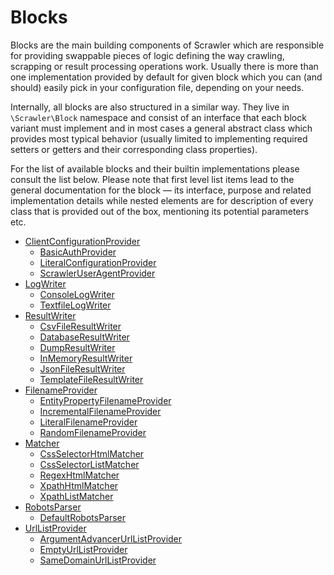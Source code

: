 # Blocks
Blocks are the main building components of Scrawler which are
responsible for providing swappable pieces of logic defining
the way crawling, scrapping or result processing operations
work. Usually there is more than one implementation provided by
default for given block which you can (and should) easily pick
in your configuration file, depending on your needs.

Internally, all blocks are also structured in a similar way.
They live in `\Scrawler\Block` namespace and consist of an
interface that each block variant must implement and in most
cases a general abstract class which provides most typical
behavior (usually limited to implementing required setters or
getters and their corresponding class properties).

For the list of available blocks and their builtin implementations
please consult the list below. Please note that first level list
items lead to the general documentation for the block — its interface,
purpose and related implementation details while nested elements are
for description of every class that is provided out of the box,
mentioning its potential parameters etc.

- [ClientConfigurationProvider](blocks/clientconfigurationprovider.md)
    - [BasicAuthProvider](blocks/clientconfigurationprovider.md#basicauthprovider)
    - [LiteralConfigurationProvider](blocks/clientconfigurationprovider.md#literalconfigurationprovider)
    - [ScrawlerUserAgentProvider](blocks/clientconfigurationprovider.md#scrawleruseragentprovider)
- [LogWriter](blocks/logwriter.md)
    - [ConsoleLogWriter](blocks/logwriter.md#consolelogwriter)
    - [TextfileLogWriter](blocks/logwriter.md#textfilelogwriter)
- [ResultWriter](blocks/resultwriter.md)
    - [CsvFileResultWriter](blocks/resultwriter.md#csvfileresultwriter)
    - [DatabaseResultWriter](blocks/resultwriter.md#databaseresultwriter)
    - [DumpResultWriter](blocks/resultwriter.md#dumpresultwriter)
    - [InMemoryResultWriter](blocks/resultwriter.md#inmemoryresultwriter)
    - [JsonFileResultWriter](blocks/resultwriter.md#jsonfileresultwriter)
    - [TemplateFileResultWriter](blocks/resultwriter.md#templatefileresultwriter)
- [FilenameProvider](blocks/filenameprovider.md)
    - [EntityPropertyFilenameProvider](blocks/filenameprovider.md#entitypropertyfilenameprovider)
    - [IncrementalFilenameProvider](blocks/filenameprovider.md#incrementalfilenameprovider)
    - [LiteralFilenameProvider](blocks/filenameprovider.md#literalfilenameprovider)
    - [RandomFilenameProvider](blocks/filenameprovider.md#randomfilenameprovider)
- [Matcher](blocks/matcher.md)
    - [CssSelectorHtmlMatcher](blocks/matcher.md#cssselectorhtmlmatcher)
    - [CssSelectorListMatcher](blocks/matcher.md#cssselectorlistmatcher)
    - [RegexHtmlMatcher](blocks/matcher.md#regexhtmlmatcher)
    - [XpathHtmlMatcher](blocks/matcher.md#xpathhtmlmatcher)
    - [XpathListMatcher](blocks/matcher.md#xpathlistmatcher)
- [RobotsParser](blocks/robotsparser.md)
    - [DefaultRobotsParser](blocks/robotsparser.md#defaultrobotsparser)
- [UrlListProvider](blocks/urllistprovider.md)
    - [ArgumentAdvancerUrlListProvider](blocks/urllistprovider.md#argumentadvancerurllistprovider)
    - [EmptyUrlListProvider](blocks/urllistprovider.md#emptyurllistprovider)
    - [SameDomainUrlListProvider](blocks/urllistprovider.md#samedomainurllistprovider)
